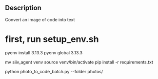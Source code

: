 ## Description

Convert an image of code into text



# first, run setup_env.sh

pyenv install 3.13.3
pyenv global 3.13.3


mv siiv_agent venv
source venv/bin/activate
pip install -r requirements.txt

python photo_to_code_batch.py --folder photos/
